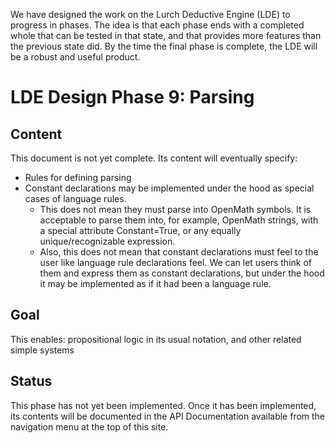 
We have designed the work on the Lurch Deductive Engine (LDE) to progress in
phases.  The idea is that each phase ends with a completed whole that can be
tested in that state, and that provides more features than the previous
state did.  By the time the final phase is complete, the LDE will be a
robust and useful product.

# LDE Design Phase 9: Parsing

## Content

This document is not yet complete.  Its content will eventually specify:

 * Rules for defining parsing
 * Constant declarations may be implemented under the hood as special cases
   of language rules.
    * This does not mean they must parse into OpenMath symbols.  It is
      acceptable to parse them into, for example, OpenMath strings, with a
      special attribute Constant=True, or any equally unique/recognizable
      expression.
    * Also, this does not mean that constant declarations must feel to the
      user like language rule declarations feel.  We can let users think of
      them and express them as constant declarations, but under the hood it
      may be implemented as if it had been a language rule.

## Goal

This enables: propositional logic in its usual notation, and other related
simple systems

## Status

This phase has not yet been implemented.  Once it has been implemented, its
contents will be documented in the API Documentation available from the
navigation menu at the top of this site.
